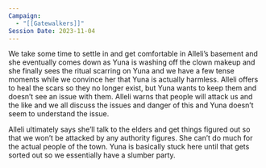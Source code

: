 ```yaml
---
Campaign:
  - "[[Gatewalkers]]"
Session Date: 2023-11-04
---
```

We take some time to settle in and get comfortable in Alleli’s basement and she eventually comes down as Yuna is washing off the clown makeup and she finally sees the ritual scarring on Yuna and we have a few tense moments while we convince her that Yuna is actually harmless. Alleli offers to heal the scars so they no longer exist, but Yuna wants to keep them and doesn’t see an issue with them. Alleli warns that people will attack us and the like and we all discuss the issues and danger of this and Yuna doesn’t seem to understand the issue.

Alleli ultimately says she’ll talk to the elders and get things figured out so that we won’t be attacked by any authority figures. She can’t do much for the actual people of the town. Yuna is basically stuck here until that gets sorted out so we essentially have a slumber party.